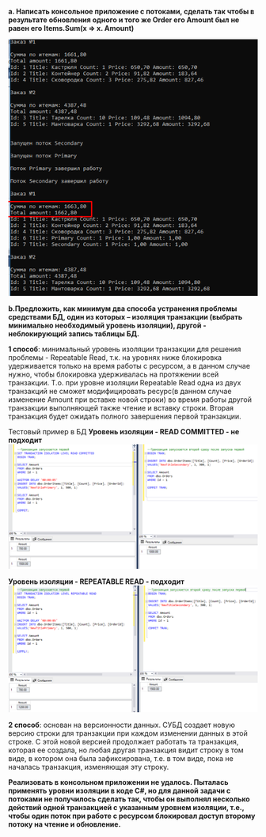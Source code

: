 **a. Написать консольное приложение с потоками, сделать так чтобы в результате обновления одного и того же Order его Amount был 
не равен его Items.Sum(x => x. Amount)**

![Результат](Assets/РезультатДо.png)

**b.Предложить, как минимум два способа устранения проблемы средствами БД, один из которых – изоляция транзакции
(выбрать минимально необходимый уровень изоляции), другой - неблокирующий запись таблицы БД.**

**1 способ**: минимальный уровень изоляции транзакции для решения проблемы - Repeatable Read, т.к. на уровнях ниже блокировка удерживается только на время работы с ресурсом, а в данном случае нужно, чтобы блокировка удерживалась на протяжении всей транзакции. Т.о. при уровне изоляции Repeatable Read одна из двух транзакций не сможет модифицировать ресурс(в данном случае изменение Amount при вставке новой строки) во время работы другой транзакции выполняющей также чтение и вставку строки. Вторая транзакция будет ожидать полного завершения первой транзакции.

Тестовый пример в БД
**Уровень изоляции - READ COMMITTED - не подходит**
![Пример с READ COMMITTED](Assets/ReadCommitted.png)

**Уровень изоляции - REPEATABLE READ - подходит**
![Пример с REPEATABLE READ](Assets/RepeatableRead.png)

**2 способ**: основан на версионности данных. СУБД создает новую версию строки для транзакции при каждом изменении данных в этой строке. 
С этой новой версией продолжает работать та транзакция, которая ее создала, но любая другая транзакция видит строку в том виде, 
в котором она была зафиксирована, т.е. в том виде, пока не началась транзакция, изменяющая эту строку. 

**Реализовать в консольном приложении не удалось. Пыталась применять уровни изоляции в коде C#, но для данной задачи с потоками не получилось сделать так, чтобы он выполнял несколько действий одной транзакцией с указанным уровнем изоляции, т.е., чтобы один поток при работе с ресурсом блокировал доступ второму потоку на чтение и обновление.**
